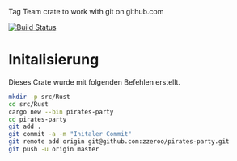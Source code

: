 Tag Team crate to work with git on github.com

[![Build Status](https://travis-ci.org/zzeroo/pirates-party.svg?branch=master)](https://travis-ci.org/zzeroo/pirates-party)


# Initalisierung

Dieses Crate wurde mit folgenden Befehlen erstellt.

```bash
mkdir -p src/Rust
cd src/Rust
cargo new --bin pirates-party
cd pirates-party
git add .
git commit -a -m "Initaler Commit"
git remote add origin git@github.com:zzeroo/pirates-party.git
git push -u origin master
```
